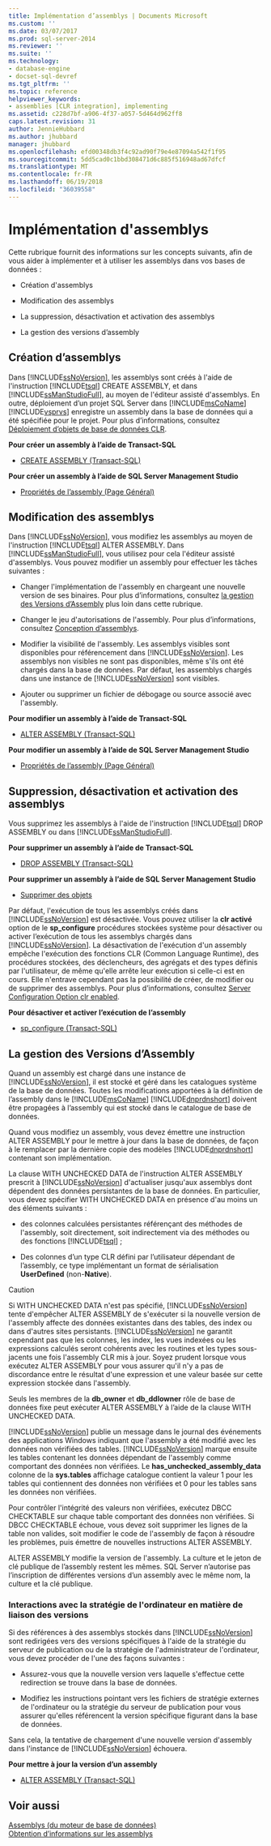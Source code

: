 ```yaml
---
title: Implémentation d’assemblys | Documents Microsoft
ms.custom: ''
ms.date: 03/07/2017
ms.prod: sql-server-2014
ms.reviewer: ''
ms.suite: ''
ms.technology:
- database-engine
- docset-sql-devref
ms.tgt_pltfrm: ''
ms.topic: reference
helpviewer_keywords:
- assemblies [CLR integration], implementing
ms.assetid: c228d7bf-a906-4f37-a057-5d464d962ff8
caps.latest.revision: 31
author: JennieHubbard
ms.author: jhubbard
manager: jhubbard
ms.openlocfilehash: efd00348db3f4c92ad90f79e4e87094a542f1f95
ms.sourcegitcommit: 5dd5cad0c1bbd308471d6c885f516948ad67dfcf
ms.translationtype: MT
ms.contentlocale: fr-FR
ms.lasthandoff: 06/19/2018
ms.locfileid: "36039558"
---
```

# <a name="implementing-assemblies"></a>Implémentation d'assemblys
  Cette rubrique fournit des informations sur les concepts suivants, afin de vous aider à implémenter et à utiliser les assemblys dans vos bases de données :  
  
-   Création d'assemblys  
  
-   Modification des assemblys  
  
-   La suppression, désactivation et activation des assemblys  
  
-   La gestion des versions d’assembly  
  
## <a name="creating-assemblies"></a>Création d’assemblys  
 Dans [!INCLUDE[ssNoVersion](../../includes/ssnoversion-md.md)], les assemblys sont créés à l'aide de l'instruction [!INCLUDE[tsql](../../includes/tsql-md.md)] CREATE ASSEMBLY, et dans [!INCLUDE[ssManStudioFull](../../includes/ssmanstudiofull-md.md)], au moyen de l'éditeur assisté d'assemblys. En outre, déploiement d’un projet SQL Server dans [!INCLUDE[msCoName](../../includes/msconame-md.md)] [!INCLUDE[vsprvs](../../includes/vsprvs-md.md)] enregistre un assembly dans la base de données qui a été spécifiée pour le projet. Pour plus d’informations, consultez [Déploiement d’objets de base de données CLR](deploying-clr-database-objects.md).  
  
 **Pour créer un assembly à l’aide de Transact-SQL**  
  
-   [CREATE ASSEMBLY &#40;Transact-SQL&#41;](/sql/t-sql/statements/create-assembly-transact-sql)  
  
 **Pour créer un assembly à l’aide de SQL Server Management Studio**  
  
-   [Propriétés de l’assembly &#40;Page Général&#41;](assemblies-properties.md)  
  
## <a name="modifying-assemblies"></a>Modification des assemblys  
 Dans [!INCLUDE[ssNoVersion](../../includes/ssnoversion-md.md)], vous modifiez les assemblys au moyen de l'instruction [!INCLUDE[tsql](../../includes/tsql-md.md)] ALTER ASSEMBLY. Dans [!INCLUDE[ssManStudioFull](../../includes/ssmanstudiofull-md.md)], vous utilisez pour cela l'éditeur assisté d'assemblys. Vous pouvez modifier un assembly pour effectuer les tâches suivantes :  
  
-   Changer l'implémentation de l'assembly en chargeant une nouvelle version de ses binaires. Pour plus d’informations, consultez [la gestion des Versions d’Assembly](#_managing) plus loin dans cette rubrique.  
  
-   Changer le jeu d'autorisations de l'assembly. Pour plus d’informations, consultez [Conception d’assemblys](../../relational-databases/clr-integration/assemblies-designing.md).  
  
-   Modifier la visibilité de l'assembly. Les assemblys visibles sont disponibles pour référencement dans [!INCLUDE[ssNoVersion](../../includes/ssnoversion-md.md)]. Les assemblys non visibles ne sont pas disponibles, même s'ils ont été chargés dans la base de données. Par défaut, les assemblys chargés dans une instance de [!INCLUDE[ssNoVersion](../../includes/ssnoversion-md.md)] sont visibles.  
  
-   Ajouter ou supprimer un fichier de débogage ou source associé avec l'assembly.  
  
 **Pour modifier un assembly à l’aide de Transact-SQL**  
  
-   [ALTER ASSEMBLY &#40;Transact-SQL&#41;](/sql/t-sql/statements/alter-assembly-transact-sql)  
  
 **Pour modifier un assembly à l’aide de SQL Server Management Studio**  
  
-   [Propriétés de l’assembly &#40;Page Général&#41;](assemblies-properties.md)  
  
## <a name="dropping-disabling-and-enabling-assemblies"></a>Suppression, désactivation et activation des assemblys  
 Vous supprimez les assemblys à l'aide de l'instruction [!INCLUDE[tsql](../../includes/tsql-md.md)] DROP ASSEMBLY ou dans [!INCLUDE[ssManStudioFull](../../includes/ssmanstudiofull-md.md)].  
  
 **Pour supprimer un assembly à l’aide de Transact-SQL**  
  
-   [DROP ASSEMBLY &#40;Transact-SQL&#41;](/sql/t-sql/statements/drop-assembly-transact-sql)  
  
 **Pour supprimer un assembly à l’aide de SQL Server Management Studio**  
  
-   [Supprimer des objets](../../ssms/object/delete-objects.md)  
  
 Par défaut, l'exécution de tous les assemblys créés dans [!INCLUDE[ssNoVersion](../../includes/ssnoversion-md.md)] est désactivée. Vous pouvez utiliser la **clr activé** option de le **sp_configure** procédures stockées système pour désactiver ou activer l’exécution de tous les assemblys chargés dans [!INCLUDE[ssNoVersion](../../includes/ssnoversion-md.md)]. La désactivation de l'exécution d'un assembly empêche l'exécution des fonctions CLR (Common Language Runtime), des procédures stockées, des déclencheurs, des agrégats et des types définis par l'utilisateur, de même qu'elle arrête leur exécution si celle-ci est en cours. Elle n'entrave cependant pas la possibilité de créer, de modifier ou de supprimer des assemblys. Pour plus d’informations, consultez [Server Configuration Option clr enabled](../../database-engine/configure-windows/clr-enabled-server-configuration-option.md).  
  
 **Pour désactiver et activer l’exécution de l’assembly**  
  
-   [sp_configure &#40;Transact-SQL&#41;](/sql/relational-databases/system-stored-procedures/sp-configure-transact-sql)  
  
##  <a name="_managing"></a> La gestion des Versions d’Assembly  
 Quand un assembly est chargé dans une instance de [!INCLUDE[ssNoVersion](../../includes/ssnoversion-md.md)], il est stocké et géré dans les catalogues système de la base de données. Toutes les modifications apportées à la définition de l’assembly dans le [!INCLUDE[msCoName](../../includes/msconame-md.md)] [!INCLUDE[dnprdnshort](../../includes/dnprdnshort-md.md)] doivent être propagées à l’assembly qui est stocké dans le catalogue de base de données.  
  
 Quand vous modifiez un assembly, vous devez émettre une instruction ALTER ASSEMBLY pour le mettre à jour dans la base de données, de façon à le remplacer par la dernière copie des modèles [!INCLUDE[dnprdnshort](../../includes/dnprdnshort-md.md)] contenant son implémentation.  
  
 La clause WITH UNCHECKED DATA de l'instruction ALTER ASSEMBLY prescrit à [!INCLUDE[ssNoVersion](../../includes/ssnoversion-md.md)] d'actualiser jusqu'aux assemblys dont dépendent des données persistantes de la base de données. En particulier, vous devez spécifier WITH UNCHECKED DATA en présence d'au moins un des éléments suivants :  
  
-   des colonnes calculées persistantes référençant des méthodes de l'assembly, soit directement, soit indirectement via des méthodes ou des fonctions [!INCLUDE[tsql](../../includes/tsql-md.md)] ;  
  
-   Des colonnes d’un type CLR défini par l’utilisateur dépendant de l’assembly, ce type implémentant un format de sérialisation **UserDefined** (non-**Native**).  
  
> [!CAUTION]  
>  Si WITH UNCHECKED DATA n'est pas spécifié, [!INCLUDE[ssNoVersion](../../includes/ssnoversion-md.md)] tente d'empêcher ALTER ASSEMBLY de s'exécuter si la nouvelle version de l'assembly affecte des données existantes dans des tables, des index ou dans d'autres sites persistants. [!INCLUDE[ssNoVersion](../../includes/ssnoversion-md.md)] ne garantit cependant pas que les colonnes, les index, les vues indexées ou les expressions calculés seront cohérents avec les routines et les types sous-jacents une fois l'assembly CLR mis à jour. Soyez prudent lorsque vous exécutez ALTER ASSEMBLY pour vous assurer qu'il n'y a pas de discordance entre le résultat d'une expression et une valeur basée sur cette expression stockée dans l'assembly.  
  
 Seuls les membres de la **db_owner** et **db_ddlowner** rôle de base de données fixe peut exécuter ALTER ASSEMBLY à l’aide de la clause WITH UNCHECKED DATA.  
  
 [!INCLUDE[ssNoVersion](../../includes/ssnoversion-md.md)] publie un message dans le journal des événements des applications Windows indiquant que l'assembly a été modifié avec les données non vérifiées des tables. [!INCLUDE[ssNoVersion](../../includes/ssnoversion-md.md)] marque ensuite les tables contenant les données dépendant de l'assembly comme comportant des données non vérifiées. Le **has_unchecked_assembly_data** colonne de la **sys.tables** affichage catalogue contient la valeur 1 pour les tables qui contiennent des données non vérifiées et 0 pour les tables sans les données non vérifiées.  
  
 Pour contrôler l'intégrité des valeurs non vérifiées, exécutez DBCC CHECKTABLE sur chaque table comportant des données non vérifiées. Si DBCC CHECKTABLE échoue, vous devez soit supprimer les lignes de la table non valides, soit modifier le code de l'assembly de façon à résoudre les problèmes, puis émettre de nouvelles instructions ALTER ASSEMBLY.  
  
 ALTER ASSEMBLY modifie la version de l'assembly. La culture et le jeton de clé publique de l’assembly restent les mêmes. SQL Server n’autorise pas l’inscription de différentes versions d’un assembly avec le même nom, la culture et la clé publique.  
  
### <a name="interactions-with-computer-wide-policy-for-version-binding"></a>Interactions avec la stratégie de l'ordinateur en matière de liaison des versions  
 Si des références à des assemblys stockés dans [!INCLUDE[ssNoVersion](../../includes/ssnoversion-md.md)] sont redirigées vers des versions spécifiques à l'aide de la stratégie du serveur de publication ou de la stratégie de l'administrateur de l'ordinateur, vous devez procéder de l'une des façons suivantes :  
  
-   Assurez-vous que la nouvelle version vers laquelle s'effectue cette redirection se trouve dans la base de données.  
  
-   Modifiez les instructions pointant vers les fichiers de stratégie externes de l'ordinateur ou la stratégie du serveur de publication pour vous assurer qu'elles référencent la version spécifique figurant dans la base de données.  
  
 Sans cela, la tentative de chargement d'une nouvelle version d'assembly dans l'instance de [!INCLUDE[ssNoVersion](../../includes/ssnoversion-md.md)] échouera.  
  
 **Pour mettre à jour la version d’un assembly**  
  
-   [ALTER ASSEMBLY &#40;Transact-SQL&#41;](/sql/t-sql/statements/alter-assembly-transact-sql)  
  
## <a name="see-also"></a>Voir aussi  
 [Assemblys &#40;du moteur de base de données&#41;](../../relational-databases/clr-integration/assemblies-database-engine.md)   
 [Obtention d’informations sur les assemblys](../../relational-databases/clr-integration/assemblies-getting-information.md)  
  
  
